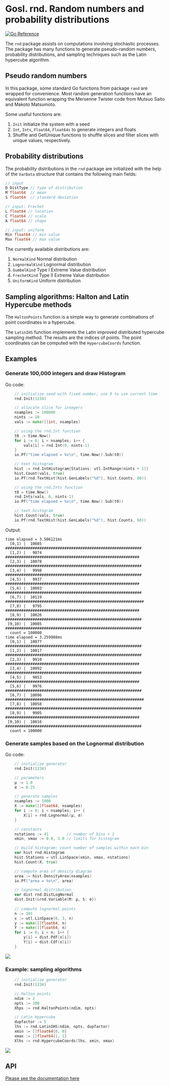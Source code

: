 # Gosl. rnd. Random numbers and probability distributions

[![Go Reference](https://pkg.go.dev/badge/github.com/ATIinc/gosl-ati/rnd.svg)](https://pkg.go.dev/github.com/ATIinc/gosl-ati/rnd)

The `rnd` package assists on computations involving stochastic processes. The package has many
functions to generate pseudo-random numbers, probability distributions, and sampling techniques such
as the Latin hypercube algorithm.

## Pseudo random numbers

In this package, some standard Go functions from package `rand` are wrapped for convenience. Most
random generation functions have an equivalent function wrapping the Mersenne Twister code from
Mutsuo Saito and Makoto Matsumoto.

Some useful functions are:

1. `Init` initialize the system with a seed
2. `Int`, `Ints`, `Float64`, `Float64s` to generate integers and floats
3. Shuffle and GetUnique functions to shuffle slices and filter slices with unique values,
   respectively.

## Probability distributions

The probability distributions in the `rnd` package are initialized with the help of the `VarData`
structure that contains the following main fields:

```go
// input
D DistType // type of distribution
M float64  // mean
S float64  // standard deviation

// input: Frechet
L float64 // location
C float64 // scale
A float64 // shape

// input: uniform
Min float64 // min value
Max float64 // max value
```

The currently available distributions are:

1. `NormalKind` Normal distribution
2. `LognormalKind` Lognormal distribution
3. `GumbelKind` Type I Extreme Value distribution
4. `FrechetKind` Type II Extreme Value distribution
5. `UniformKind` Uniform distribution

## Sampling algorithms: Halton and Latin Hypercube methods

The `HaltonPoints` function is a simple way to generate combinations of point coordinates in a
hypercube.

The `LatinIHS` function implements the Latin improved distributed hypercube sampling method. The
results are the indices of points. The point coordinates can be computed with the `HypercubeCoords`
function.

## Examples

### Generate 100,000 integers and draw Histogram

Go code:

```go
	// initialize seed with fixed number; use 0 to use current time
	rnd.Init(1234)

	// allocate slice for integers
	nsamples := 100000
	nints := 10
	vals := make([]int, nsamples)

	// using the rnd.Int function
	t0 := time.Now()
	for i := 0; i < nsamples; i++ {
		vals[i] = rnd.Int(0, nints-1)
	}
	io.Pf("time elapsed = %v\n", time.Now().Sub(t0))

	// text histogram
	hist := rnd.IntHistogram{Stations: utl.IntRange(nints + 1)}
	hist.Count(vals, true)
	io.Pf(rnd.TextHist(hist.GenLabels("%d"), hist.Counts, 60))

	// using the rnd.Ints function
	t0 = time.Now()
	rnd.Ints(vals, 0, nints-1)
	io.Pf("time elapsed = %v\n", time.Now().Sub(t0))

	// text histogram
	hist.Count(vals, true)
	io.Pf(rnd.TextHist(hist.GenLabels("%d"), hist.Counts, 60))
```

Output:

```
time elapsed = 3.506121ms
  [0,1) |  10085 ############################################################
  [1,2) |   9874 ###########################################################
  [2,3) |  10078 ############################################################
  [3,4) |   9998 ############################################################
  [4,5) |   9937 ###########################################################
  [5,6) |  10003 ############################################################
  [6,7) |  10119 #############################################################
  [7,8) |   9795 ###########################################################
  [8,9) |  10026 ############################################################
 [9,10) |  10085 ############################################################
  count = 100000
time elapsed = 3.259988ms
  [0,1) |  10077 ############################################################
  [1,2) |  10017 ############################################################
  [2,3) |   9910 ###########################################################
  [3,4) |  10092 ############################################################
  [4,5) |   9853 ###########################################################
  [5,6) |   9976 ############################################################
  [6,7) |  10096 #############################################################
  [7,8) |  10058 ############################################################
  [8,9) |   9905 ###########################################################
 [9,10) |  10016 ############################################################
  count = 100000
```

### Generate samples based on the Lognormal distribution

Go code:

```go
	// initialize generator
	rnd.Init(1234)

	// parameters
	μ := 1.0
	σ := 0.25

	// generate samples
	nsamples := 1000
	X := make([]float64, nsamples)
	for i := 0; i < nsamples; i++ {
		X[i] = rnd.Lognormal(μ, σ)
	}

	// constants
	nstations := 41        // number of bins + 1
	xmin, xmax := 0.0, 3.0 // limits for histogram

	// build histogram: count number of samples within each bin
	var hist rnd.Histogram
	hist.Stations = utl.LinSpace(xmin, xmax, nstations)
	hist.Count(X, true)

	// compute area of density diagram
	area := hist.DensityArea(nsamples)
	io.Pf("area = %v\n", area)

	// lognormal distribution
	var dist rnd.DistLogNormal
	dist.Init(&rnd.Variable{M: μ, S: σ})
  
	// compute lognormal points
	n := 101
	x := utl.LinSpace(0, 3, n)
	y := make([]float64, n)
	Y := make([]float64, n)
	for i := 0; i < n; i++ {
		y[i] = dist.Pdf(x[i])
		Y[i] = dist.Cdf(x[i])
	}
```

![](data/rnd_lognormalDistribution.png)

### Example: sampling algorithms

```go
	// initialize generator
	rnd.Init(1234)

	// Halton points
	ndim := 2
	npts := 100
	Xhps := rnd.HaltonPoints(ndim, npts)

	// Latin Hypercube
	dupfactor := 5
	lhs := rnd.LatinIHS(ndim, npts, dupfactor)
	xmin := []float64{0, 0}
	xmax := []float64{1, 1}
	Xlhs := rnd.HypercubeCoords(lhs, xmin, xmax)
```

![](data/rnd_haltonAndLatin01.png)

## API

[Please see the documentation here](https://pkg.go.dev/github.com/ATIinc/gosl-ati/rnd)
